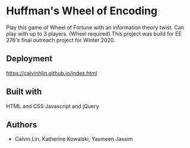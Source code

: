 # Huffman's Wheel of Encoding

Play this game of Wheel of Fortune with an information theory twist. Can play with up to 3 players. (Wheel required) This project was build for EE 276's final outreach project for Winter 2020.

## Deployment

https://calvinhlin.github.io/index.html

## Built with

HTML and CSS
Javascript and jQuery

## Authors

* Calvin Lin, Katherine Kowalski, Yasmeen Jassim

